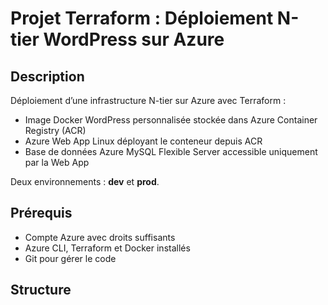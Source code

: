 # Projet Terraform : Déploiement N-tier WordPress sur Azure

## Description

Déploiement d’une infrastructure N-tier sur Azure avec Terraform :  
- Image Docker WordPress personnalisée stockée dans Azure Container Registry (ACR)  
- Azure Web App Linux déployant le conteneur depuis ACR  
- Base de données Azure MySQL Flexible Server accessible uniquement par la Web App

Deux environnements : **dev** et **prod**.

## Prérequis

- Compte Azure avec droits suffisants  
- Azure CLI, Terraform et Docker installés  
- Git pour gérer le code

## Structure

